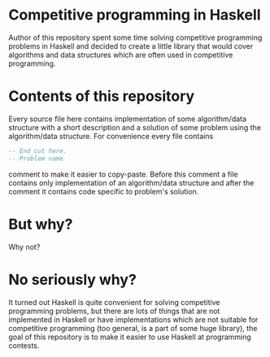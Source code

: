 # Competitive programming in Haskell
Author of this repository spent some time solving competitive programming problems in Haskell and decided to create a little library that would cover algorithms and data structures which are often used in competitive programming.

# Contents of this repository
Every source file here contains implementation of some algorithm/data structure with a short description and a solution of some problem using the algorithm/data structure. For convenience every file contains
```haskell
-- End cut here.
-- Problem name
```
comment to make it easier to copy-paste. Before this comment a file contains only implementation of an algorithm/data structure and after the comment it contains code specific to problem's solution.

# But why?
Why not?

# No seriously why?
It turned out Haskell is quite convenient for solving competitive programming problems, but there are lots of things that are not implemented in Haskell or have implementations which are not suitable for competitive programming (too general, is a part of some huge library), the goal of this repository is to make it easier to use Haskell at programming contests.
